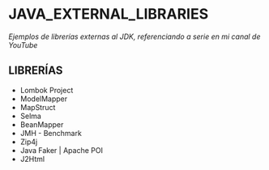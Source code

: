 # JAVA_EXTERNAL_LIBRARIES
*Ejemplos de librerías externas al JDK, referenciando a serie en mi canal de YouTube*

## LIBRERÍAS

- Lombok Project
- ModelMapper
- MapStruct
- Selma
- BeanMapper
- JMH - Benchmark
- Zip4j
- Java Faker | Apache POI
- J2Html
